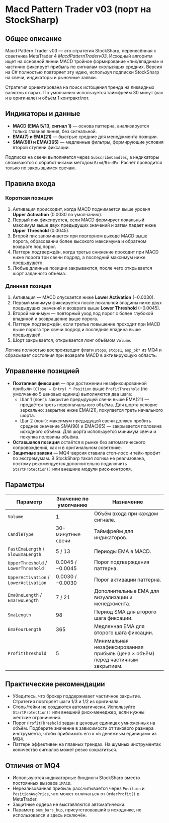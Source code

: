 # Macd Pattern Trader v03 (порт на StockSharp)

## Общее описание
Macd Pattern Trader v03 — это стратегия StockSharp, перенесённая с советника MetaTrader 4 *MacdPatternTraderv03*. Исходный алгоритм ищет на основной линии MACD тройное формирование «пик/впадина» и частично фиксирует прибыль по сигналам скользящих средних. Версия на C# полностью повторяет эту идею, используя подписки StockSharp на свечи, индикаторы и рыночные заявки.

Стратегия ориентирована на поиск истощения тренда на ликвидных валютных парах. По умолчанию используется таймфрейм 30 минут (как и в оригинале) и объём 1 контракт/лот.

## Индикаторы и данные
- **MACD (EMA 5/13, сигнал 1)** — основа паттерна, анализируется только главная линия, без сигнальной.
- **EMA(7) и EMA(21)** — быстрые средние для менеджмента позиции.
- **SMA(98) и EMA(365)** — медленные фильтры, формирующие условия второй ступени фиксации.

Подписка на свечи выполняется через `SubscribeCandles`, а индикаторы связываются с обработчиками методом `Bind`/`BindEx`. Расчёт проводится только по закрывшимся свечам.

## Правила входа
### Короткая позиция
1. Активация происходит, когда MACD поднимается выше уровня **Upper Activation** (0.0030 по умолчанию).
2. Первый пик фиксируется, если MACD формирует локальный максимум выше двух предыдущих значений и затем падает ниже **Upper Threshold** (0.0045).
3. Второй пик запоминается при повторном выходе MACD выше порога, образовании более высокого максимума и обратном возврате под порог.
4. Паттерн подтверждён, когда третье снижение проходит при MACD ниже порога три свечи подряд, а последний максимум ниже предыдущего.
5. Любые длинные позиции закрываются, после чего открывается шорт заданного объёма.

### Длинная позиция
1. Активация — MACD опускается ниже **Lower Activation** (−0.0030).
2. Первый минимум фиксируется после локальной впадины ниже двух предыдущих значений и возврата выше **Lower Threshold** (−0.0045).
3. Второй минимум — повторный уход под порог с более глубокой впадиной и возвращение выше порога.
4. Паттерн подтверждён, если третье повышение проходит при MACD выше порога три свечи подряд и последняя впадина выше предыдущей.
5. Шорт закрывается, открывается лонг объёмом `Volume`.

Логика полностью воспроизводит флаги `stops`, `stops1`, `aop_ok*` из MQ4 и сбрасывает состояния при возврате MACD в активирующую область.

## Управление позицией
- **Поэтапная фиксация** — при достижении незафиксированной прибыли `(Close − Entry) * Position` выше `ProfitThreshold` (по умолчанию 5 ценовых единиц) выполняются два шага:
  - Шаг 1 (лонг): закрытие предыдущей свечи выше EMA(21) — продаётся треть первоначального объёма. Для шорта условие зеркально: закрытие ниже EMA(21), покупается треть начального шорта.
  - Шаг 2 (лонг): максимум предыдущей свечи должен пробить среднее значение SMA(98) и EMA(365) — закрывается половина исходного объёма. Для шорта используется минимум свечи и покупка половины объёма.
- **Оставшаяся позиция** остаётся в рынке без автоматического сопровождения, как и в оригинальном советнике.
- **Защитные заявки** — MQ4-версия ставила стоп-лосс и тейк-профит по экстремумам. В StockSharp такая логика не реализована, поэтому рекомендуется дополнительно подключить `StartProtection()` или внешние модули риск-контроля.

## Параметры
| Параметр | Значение по умолчанию | Назначение |
| -------- | --------------------- | ---------- |
| `Volume` | 1 | Объём входа при каждом сигнале. |
| `CandleType` | 30-минутные свечи | Таймфрейм для индикаторов. |
| `FastEmaLength` / `SlowEmaLength` | 5 / 13 | Периоды EMA в MACD. |
| `UpperThreshold` / `LowerThreshold` | 0.0045 / −0.0045 | Порог подтверждения паттерна. |
| `UpperActivation` / `LowerActivation` | 0.0030 / −0.0030 | Порог активации паттерна. |
| `EmaOneLength` / `EmaTwoLength` | 7 / 21 | Дополнительные EMA для визуализации и менеджмента. |
| `SmaLength` | 98 | Период SMA для второго шага фиксации. |
| `EmaFourLength` | 365 | Медленная EMA для второго шага фиксации. |
| `ProfitThreshold` | 5 | Минимальная незафиксированная прибыль (цена × объём) перед частичным закрытием. |

## Практические рекомендации
- Убедитесь, что брокер поддерживает частичное закрытие. Стратегия повторяет шаги 1/3 и 1/2 из оригинала.
- Стопы/тейки не создаются автоматически. Используйте `StartProtection()` или внешний риск-менеджер, если нужны жёсткие ограничения.
- Порог `ProfitThreshold` задан в ценовых единицах умноженных на объём. Подберите значение в зависимости от тикового размера инструмента, чтобы приблизить его к «5 денежным единицам» из MQ4.
- Паттерн эффективен на плавных трендах. На шумных инструментах количество сигналов может резко сократиться.

## Отличия от MQ4
- Используются индикаторные биндинги StockSharp вместо постоянных вызовов `iMACD`.
- Нереализованная прибыль рассчитывается через `Position` и `PositionAvgPrice`, что может отличаться от `OrderProfit()` в MetaTrader.
- Защитные ордера не выставляются автоматически.
- Параметр `sum_bars_bup`, присутствовавший в исходнике, не использовался и здесь исключён.
